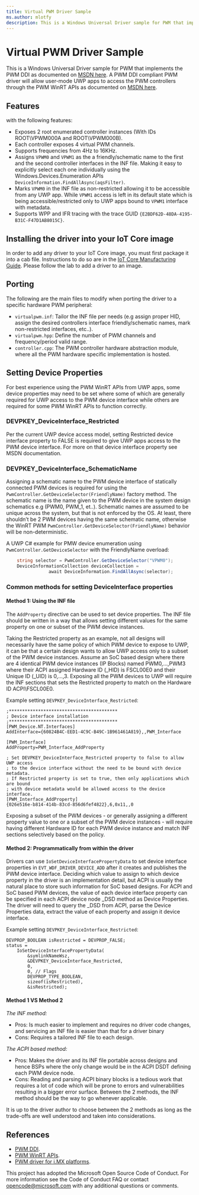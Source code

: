 ```yaml
---
title: Virtual PWM Driver Sample
ms.author: mlotfy
description: This is a Windows Universal Driver sample for PWM that implements the PWM DDI.
---
```


# Virtual PWM Driver Sample

This is a Windows Universal Driver sample for PWM that implements the PWM DDI as documented on [MSDN here](https://docs.microsoft.com/en-us/windows/desktop/devio/pwm-api). A PWM DDI compliant PWM driver will allow user-mode UWP apps to access the PWM controllers through the PWM WinRT APIs as documented on [MSDN here](https://docs.microsoft.com/en-us/uwp/api/windows.devices.pwm).

## Features

with the following features:
- Exposes 2 root enumerated controller instances (With IDs ROOT\VPWM000A and ROOT\VPWM000B).
- Each controller exposes 4 virtual PWM channels.
- Supports frequencies from 4Hz to 16KHz.
- Assigns `VPWM0` and `VPWM1` as the a friendly/schematic name to the first and the second controller interfaces in the INF file. Making it easy to explicitly select each one individually using the Windows.Devices.Enumeration APIs `DeviceInformation.FindAllAsync(aqsFilter)`.
- Marks `VPWM0` in the INF file as non-restricted allowing it to be accessible from any UWP app. While `VPWM1` access is left in its default state which is being accessible/restricted only to UWP apps bound to `VPWM1` interface with metadata.
- Supports WPP and IFR tracing with the trace GUID `{E2BDF62D-48DA-4195-B31C-F47D1AB8015C}`.

## Installing the driver into your IoT Core image
In order to add any driver to your IoT Core image, you must first package it into a cab file.  Instructions to do so are in the [IoT Core Manufacturing Guide](https://docs.microsoft.com/en-us/windows-hardware/manufacture/iot/add-a-driver-to-an-image). Please follow the lab to add a driver to an image.

## Porting
The following are the main files to modify when porting the driver to a specific hardware PWM peripheral:
- `virtualpwm.inf`: Tailor the INF file per needs (e.g assign proper HID, assign the desired controllers interface friendly/schematic names, mark non-restricted interfaces, etc..).
- `virtualpwm.hpp`: Define the number of PWM channels and frequency/period valid range.
- `controller.cpp`: The PWM controller hardware abstraction module, where all the PWM hardware specific implementation is hosted.

## Setting Device Properties

For best experience using the PWM WinRT APIs from UWP apps, some device properties may need to be set where some of which are generally required for UWP access to the PWM device interface while others are required for some PWM WinRT APIs to function correctly.

### DEVPKEY_DeviceInterface_Restricted

Per the current UWP device access model, setting Restricted device interface property to FALSE is required to give UWP apps access to the PWM device interface. For more on that device interface property see MSDN documentation.

### DEVPKEY_DeviceInterface_SchematicName

Assigning a schematic name to the PWM device interface of statically connected PWM devices is required for using the `PwmController.GetDeviceSelector(FriendlyName)` factory method. The schematic name is the name given to the PWM device in the system design schematics e.g (PWM0, PWM_1, et..). Schematic names are assumed to be unique across the system, but that is not enforced by the OS. At least, there shouldn’t be 2 PWM devices having the same schematic name, otherwise the WinRT PWM `PwmController.GetDeviceSelector(FriendlyName)` behavior will be non-deterministic.

A UWP C# example for PMW device enumeration using `PwmController.GetDeviceSelector` with the FriendlyName overload:

```csharp
    string selector = PwmController.GetDeviceSelector("VPWM0");
    DeviceInformationCollection deviceCollection =
                await DeviceInformation.FindAllAsync(selector);
```

### Common methods for setting DeviceInterface properties

#### Method 1: Using the INF file

The `AddProperty` directive can be used to set device properties. The INF file should be written in a way that allows setting different values for the same property on one or subset of the PWM device instances.

Taking the Restricted property as an example, not all designs will necessarily have the same policy of which PWM device to expose to UWP, it can be that a certain design wants to allow UWP access only to a subset of the PWM device instances. Assume an SoC based design where there are 4 identical PWM device instances (IP Blocks) named PWM0,…,PWM3 where their ACPI assigned Hardware ID (_HID) is FSCL00E0 and their Unique ID (_UID) is 0,…,3. Exposing all the PWM devices to UWP will require the INF sections that sets the Restricted property to match on the Hardware ID ACPI\FSCL00E0.

Example setting `DEVPKEY_DeviceInterface_Restricted`:

```
;*****************************************
; Device interface installation
;*****************************************
[PWM_Device.NT.Interfaces]
AddInterface={60824B4C-EED1-4C9C-B49C-1B961461A819},,PWM_Interface

[PWM_Interface]
AddProperty=PWM_Interface_AddProperty

; Set DEVPKEY_DeviceInterface_Restricted property to false to allow UWP access
; to the device interface without the need to be bound with device metadata.
; If Restricted property is set to true, then only applications which are bound
; with device metadata would be allowed access to the device interface.
[PWM_Interface_AddProperty]
{026e516e-b814-414b-83cd-856d6fef4822},6,0x11,,0
```

Exposing a subset of the PWM devices - or generally assigning a different property value to one or a subset of the PWM device instances - will require having different Hardware ID for each PWM device instance and match INF sections selectively based on the policy.

#### Method 2: Programmatically from within the driver

Drivers can use `IoSetDeviceInterfacePropertyData` to set device interface properties in `EVT_WDF_DRIVER_DEVICE_ADD` after it creates and publishes the PWM device interface. Deciding which value to assign to which device property in the driver is an implementation detail, but ACPI is usually the natural place to store such information for SoC based designs.
For ACPI and SoC based PWM devices, the value of each device interface property can be specified in each ACPI device node _DSD method as Device Properties. The driver will need to query the _DSD from ACPI, parse the Device Properties data, extract the value of each property and assign it device interface.

Example setting `DEVPKEY_DeviceInterface_Restricted`:

```
DEVPROP_BOOLEAN isRestricted = DEVPROP_FALSE;
status =
    IoSetDeviceInterfacePropertyData(
        &symlinkNameWsz,
        &DEVPKEY_DeviceInterface_Restricted,
        0,
        0, // Flags
        DEVPROP_TYPE_BOOLEAN,
        sizeof(isRestricted),
        &isRestricted);
```

#### Method 1 VS Method 2
*The INF method:*
- Pros: Is much easier to implement and requires no driver code changes, and servicing an INF file is easier than that for a driver binary
- Cons: Requires a tailored INF file to each design.

*The ACPI based method:*
- Pros: Makes the driver and its INF file portable across designs and hence BSPs where the only change would be in the ACPI DSDT defining each PWM device node.
- Cons: Reading and parsing ACPI binary blocks is a tedious work that requires a lot of code which will be prone to errors and vulnerabilities resulting in a bigger error surface.
Between the 2 methods, the INF method should be the way to go whenever applicable.

It is up to the driver author to choose between the 2 methods as long as the trade-offs are well understood and taken into considerations.

## References
- [PWM DDI](https://docs.microsoft.com/en-us/windows/desktop/devio/pwm-api).
- [PWM WinRT APIs](https://docs.microsoft.com/en-us/uwp/api/windows.devices.pwm).
- [PWM driver for i.MX platforms](https://github.com/ms-iot/imx-iotcore/tree/public_preview/driver/pwm/imxpwm).

This project has adopted the Microsoft Open Source Code of Conduct. For more information see the Code of Conduct FAQ or contact <opencode@microsoft.com> with any additional questions or comments.